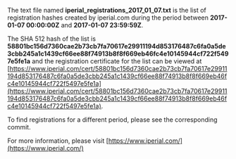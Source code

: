 The text file named **iperial_registrations_2017_01_07.txt** is the list of registration hashes created by iperial.com during the period between **2017-01-07 00:00:00Z** and **2017-01-07 23:59:59Z**.

The SHA 512 hash of the list is **58801bc156d7360cae2b73cb7fa70617e29911194d853176487c6fa0a5de3cbb245a1c1439cf66ee88f74913b8f8f669eb46fc4e10145944cf722f5497e5fe1a** and the registration certificate for the list can be viewed at [https://www.iperial.com/cert/58801bc156d7360cae2b73cb7fa70617e29911194d853176487c6fa0a5de3cbb245a1c1439cf66ee88f74913b8f8f669eb46fc4e10145944cf722f5497e5fe1a](https://www.iperial.com/cert/58801bc156d7360cae2b73cb7fa70617e29911194d853176487c6fa0a5de3cbb245a1c1439cf66ee88f74913b8f8f669eb46fc4e10145944cf722f5497e5fe1a).

To find registrations for a different period, please see the corresponding commit.

For more information, please visit [https://www.iperial.com/](https://www.iperial.com/)
